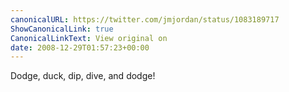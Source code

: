 ```yaml
---
canonicalURL: https://twitter.com/jmjordan/status/1083189717
ShowCanonicalLink: true
CanonicalLinkText: View original on
date: 2008-12-29T01:57:23+00:00
---
```

Dodge, duck, dip, dive, and dodge!
